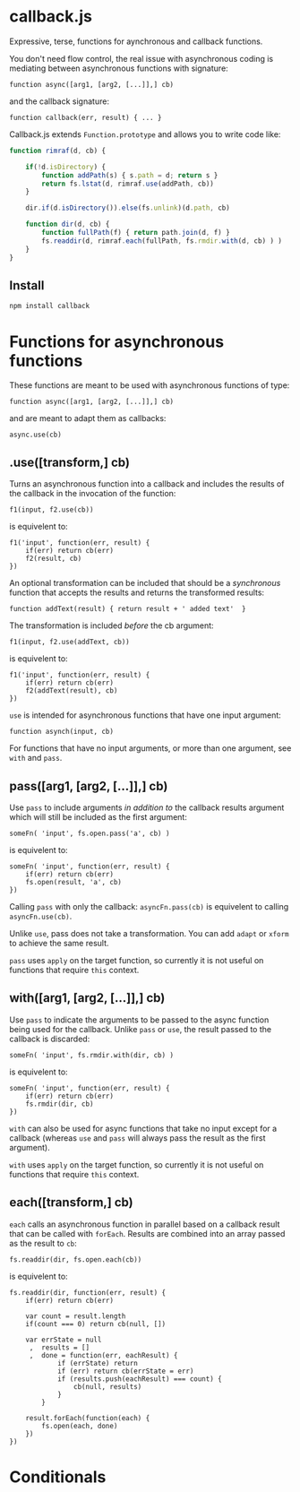 # callback.js

Expressive, terse, functions for aynchronous and callback functions.

You don't need flow control, the real issue with asynchronous 
coding is mediating between asynchronous functions with signature:

	function async([arg1, [arg2, [...]],] cb)

and the callback signature:

	function callback(err, result) { ... }

Callback.js extends `Function.prototype` and allows you to write code like:

``` javascript
function rimraf(d, cb) {  

	if(!d.isDirectory) {
		function addPath(s) { s.path = d; return s }
		return fs.lstat(d, rimraf.use(addPath, cb)) 
	}

	dir.if(d.isDirectory()).else(fs.unlink)(d.path, cb)

	function dir(d, cb) {		
		function fullPath(f) { return path.join(d, f) }
		fs.readdir(d, rimraf.each(fullPath, fs.rmdir.with(d, cb) ) )
	}
}
```

## Install

	npm install callback

# Functions for asynchronous functions

These functions are meant to be used with asynchronous functions of type:

    function async([arg1, [arg2, [...]],] cb)

and are meant to adapt them as callbacks:

	async.use(cb)

## .use([transform,] cb)

Turns an asynchronous function into a callback and includes the 
results of the callback in the invocation of the function:

	f1(input, f2.use(cb))
	
is equivelent to:

	f1('input', function(err, result) {
		if(err) return cb(err)
		f2(result, cb)
	})

An optional transformation can be included that should be a *synchronous* 
function that accepts the results and returns the transformed results:

	function addText(result) { return result + ' added text'  }

The transformation is included *before* the cb argument:

	f1(input, f2.use(addText, cb))

is equivelent to:

	f1('input', function(err, result) {
		if(err) return cb(err)
		f2(addText(result), cb)
	})

`use` is intended for asynchronous functions that have one input argument:

	function asynch(input, cb)

For functions that have no input arguments, or more than one argument, see `with` and `pass`.

## pass([arg1, [arg2, [...]],] cb)

Use `pass` to include arguments *in addition to* the callback results argument
which will still be included as the first argument:

	someFn( 'input', fs.open.pass('a', cb) )

is equivelent to:

	someFn( 'input', function(err, result) {
		if(err) return cb(err)
		fs.open(result, 'a', cb)
	})

Calling `pass` with only the callback: `asyncFn.pass(cb)` is equivelent to calling `asyncFn.use(cb)`.

Unlike `use`, pass does not take a transformation. You can add `adapt` or `xform` to achieve the same result.

`pass` uses `apply` on the target function, so currently it is not useful on functions that require `this` context.


## with([arg1, [arg2, [...]],] cb)

Use `pass` to indicate the arguments to be passed to the async function being used for the callback. 
Unlike `pass` or `use`, the result passed to the callback is discarded:

	someFn( 'input', fs.rmdir.with(dir, cb) )

is equivelent to:

	someFn( 'input', function(err, result) {
		if(err) return cb(err)
		fs.rmdir(dir, cb)
	})

`with` can also be used for async functions that take no input except for a callback
 (whereas `use` and `pass` will always pass the result as the first argument).

`with` uses `apply` on the target function, so currently it is not useful on functions that require `this` context.

## each([transform,] cb)

`each` calls an asynchronous function in parallel based on a callback result that can be called with `forEach`. 
Results are combined into an array passed as the result to `cb`:

	fs.readdir(dir, fs.open.each(cb))

is equivelent to:

	fs.readdir(dir, function(err, result) {
		if(err) return cb(err)

		var count = result.length
		if(count === 0) return cb(null, [])

		var	errState = null
		 ,	results = []
		 ,	done = function(err, eachResult) {
				if (errState) return
				if (err) return cb(errState = err)
				if (results.push(eachResult) === count) {
					cb(null, results)	
				}
 			}

		result.forEach(function(each) {
			fs.open(each, done)
		})
	})



# Conditionals

